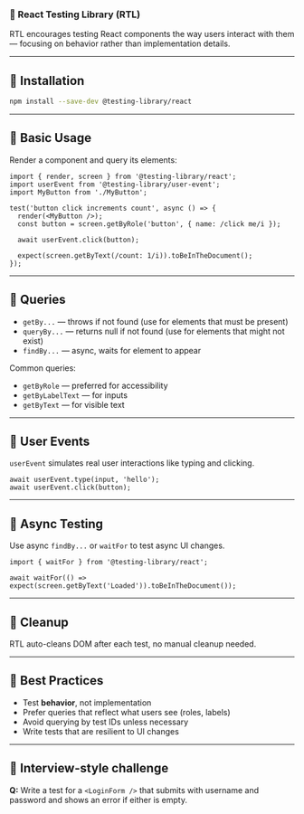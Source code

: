 ### 📘 React Testing Library (RTL)

RTL encourages testing React components the way users interact with them — focusing on behavior rather than implementation details.

------

## 🔹 Installation

```bash
npm install --save-dev @testing-library/react
```

------

## 🔹 Basic Usage

Render a component and query its elements:

```tsx
import { render, screen } from '@testing-library/react';
import userEvent from '@testing-library/user-event';
import MyButton from './MyButton';

test('button click increments count', async () => {
  render(<MyButton />);
  const button = screen.getByRole('button', { name: /click me/i });
  
  await userEvent.click(button);
  
  expect(screen.getByText(/count: 1/i)).toBeInTheDocument();
});
```

------

## 🔹 Queries

- `getBy...` — throws if not found (use for elements that must be present)
- `queryBy...` — returns null if not found (use for elements that might not exist)
- `findBy...` — async, waits for element to appear

Common queries:

- `getByRole` — preferred for accessibility
- `getByLabelText` — for inputs
- `getByText` — for visible text

------

## 🔹 User Events

`userEvent` simulates real user interactions like typing and clicking.

```tsx
await userEvent.type(input, 'hello');
await userEvent.click(button);
```

------

## 🔹 Async Testing

Use async `findBy...` or `waitFor` to test async UI changes.

```tsx
import { waitFor } from '@testing-library/react';

await waitFor(() => expect(screen.getByText('Loaded')).toBeInTheDocument());
```

------

## 🔹 Cleanup

RTL auto-cleans DOM after each test, no manual cleanup needed.

------

## 🔹 Best Practices

- Test **behavior**, not implementation
- Prefer queries that reflect what users see (roles, labels)
- Avoid querying by test IDs unless necessary
- Write tests that are resilient to UI changes

------

## 🧪 Interview-style challenge

**Q:** Write a test for a `<LoginForm />` that submits with username and password and shows an error if either is empty.